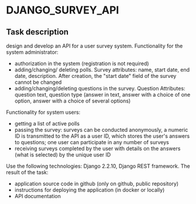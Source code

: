 # DJANGO_SURVEY_API
## Task description
design and develop an API for a user survey system.
Functionality for the system administrator:

- authorization in the system (registration is not required)
- adding/changing/ deleting polls. Survey attributes: name, start date, end date, description. After creation, the "start date" field of the survey cannot be changed
- adding/changing/deleting questions in the survey. Question Attributes: question text, question type (answer in text, answer with a choice of one option, answer with a choice of several options)

Functionality for system users:
- getting a list of active polls
- passing the survey: surveys can be conducted anonymously, a numeric ID is transmitted to the API as a user ID, which stores the user's answers to questions; one user can participate in any number of surveys
- receiving surveys completed by the user with details on the answers (what is selected) by the unique user ID

Use the following technologies: Django 2.2.10, Django REST framework.
The result of the task:
- application source code in github (only on github, public repository)
-  instructions for deploying the application (in docker or locally)
-  API documentation

